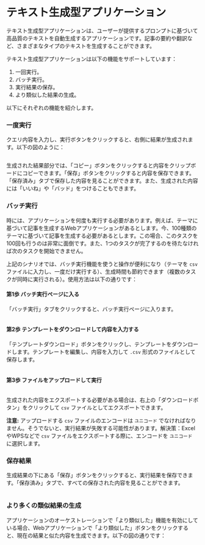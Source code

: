 # テキスト生成型アプリケーション

テキスト生成型アプリケーションは、ユーザーが提供するプロンプトに基づいて高品質のテキストを自動生成するアプリケーションです。記事の要約や翻訳など、さまざまなタイプのテキストを生成することができます。

テキスト生成型アプリケーションは以下の機能をサポートしています：

1. 一回実行。
2. バッチ実行。
3. 実行結果の保存。
4. より類似した結果の生成。

以下にそれぞれの機能を紹介します。

### 一度実行

クエリ内容を入力し、実行ボタンをクリックすると、右側に結果が生成されます。以下の図のように：

<figure><img src="https://assets-docs.dify.ai/dify-enterprise-mintlify/jp/guides/application-publishing/launch-your-webapp-quickly/4c5380cf71066d933082f7c30deacb01.png" alt=""><figcaption></figcaption></figure>

生成された結果部分では、「コピー」ボタンをクリックすると内容をクリップボードにコピーできます。「保存」ボタンをクリックすると内容を保存できます。「保存済み」タブで保存した内容を見ることができます。また、生成された内容には「いいね」や「バッド」をつけることもできます。

### バッチ実行

時には、アプリケーションを何度も実行する必要があります。例えば、テーマに基づいて記事を生成するWebアプリケーションがあるとします。今、100種類のテーマに基づいて記事を生成する必要があるとします。この場合、このタスクを100回も行うのは非常に面倒です。また、1つのタスクが完了するのを待たなければ次のタスクを開始できません。

上記のシナリオでは、バッチ実行機能を使うと操作が便利になり（テーマを `csv` ファイルに入力し、一度だけ実行する）、生成時間も節約できます（複数のタスクが同時に実行される）。使用方法は以下の通りです：

#### 第1歩 バッチ実行ページに入る

「バッチ実行」タブをクリックすると、バッチ実行ページに入ります。

<figure><img src="https://assets-docs.dify.ai/dify-enterprise-mintlify/jp/guides/application-publishing/launch-your-webapp-quickly/c8381ab7fad14a54c86835dc4b1b6b5d.png" alt=""><figcaption></figcaption></figure>

#### 第2歩 テンプレートをダウンロードして内容を入力する

「テンプレートダウンロード」ボタンをクリックし、テンプレートをダウンロードします。テンプレートを編集し、内容を入力して `.csv` 形式のファイルとして保存します。

<figure><img src="https://assets-docs.dify.ai/dify-enterprise-mintlify/jp/guides/application-publishing/launch-your-webapp-quickly/bae4859c5cb7404ce901b7979237bb93.png" alt=""><figcaption></figcaption></figure>

#### 第3歩 ファイルをアップロードして実行

<figure><img src="https://assets-docs.dify.ai/dify-enterprise-mintlify/jp/guides/application-publishing/launch-your-webapp-quickly/fc84f62f41c12e14ff85b29e6bf43d27.png" alt=""><figcaption></figcaption></figure>

生成された内容をエクスポートする必要がある場合は、右上の「ダウンロードボタン」をクリックして `csv` ファイルとしてエクスポートできます。

**注意:** アップロードする `csv` ファイルのエンコードは `ユニコード` でなければなりません。そうでないと、実行結果が失敗する可能性があります。解決策：ExcelやWPSなどで `csv` ファイルをエクスポートする際に、エンコードを `ユニコード` に選択します。

### 保存結果

生成結果の下にある「保存」ボタンをクリックすると、実行結果を保存できます。「保存済み」タブで、すべての保存された内容を見ることができます。

<figure><img src="https://assets-docs.dify.ai/dify-enterprise-mintlify/jp/guides/application-publishing/launch-your-webapp-quickly/3cdd15e87aa1f1aae9f6abadb0f16d1f.png" alt=""><figcaption></figcaption></figure>

### より多くの類似結果の生成

アプリケーションのオーケストレーションで「より類似した」機能を有効にしている場合、Webアプリケーションで「より類似した」ボタンをクリックすると、現在の結果と似た内容を生成できます。以下の図の通りです：

<figure><img src="https://assets-docs.dify.ai/dify-enterprise-mintlify/jp/guides/application-publishing/launch-your-webapp-quickly/65fb111d8e89a8f7b761859265e42f0a.png" alt=""><figcaption></figcaption></figure>